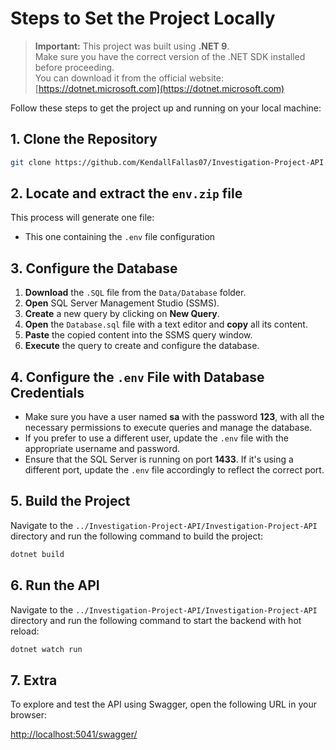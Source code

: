# Steps to Set the Project Locally

> **Important:** This project was built using **.NET 9**.  
> Make sure you have the correct version of the .NET SDK installed before proceeding.  
> You can download it from the official website: [https://dotnet.microsoft.com](https://dotnet.microsoft.com)

Follow these steps to get the project up and running on your local machine:

## 1. Clone the Repository

```bash
git clone https://github.com/KendallFallas07/Investigation-Project-API.git
```

## 2. Locate and extract the `env.zip` file
This process will generate one file:  
- This one containing the `.env` file configuration  

## 3. Configure the Database

1. **Download** the `.SQL` file from the `Data/Database` folder.  
2. **Open** SQL Server Management Studio (SSMS).  
3. **Create** a new query by clicking on **New Query**.  
4. **Open** the `Database.sql` file with a text editor and **copy** all its content.  
5. **Paste** the copied content into the SSMS query window.  
6. **Execute** the query to create and configure the database.


## 4. Configure the `.env` File with Database Credentials

- Make sure you have a user named **sa** with the password **123**, with all the necessary permissions to execute queries and manage the database.  
- If you prefer to use a different user, update the `.env` file with the appropriate username and password.  
- Ensure that the SQL Server is running on port **1433**. If it's using a different port, update the `.env` file accordingly to reflect the correct port.

## 5. Build the Project

Navigate to the `../Investigation-Project-API/Investigation-Project-API` directory and run the following command to build the project:

```bash
dotnet build
```

## 6. Run the API

Navigate to the `../Investigation-Project-API/Investigation-Project-API` directory and run the following command to start the backend with hot reload:

```bash
dotnet watch run
```

## 7. Extra

To explore and test the API using Swagger, open the following URL in your browser:

[http://localhost:5041/swagger/](http://localhost:5041/swagger/)

